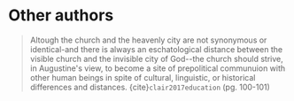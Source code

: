 # Other authors

> Altough the church and the heavenly city are not synonymous or identical-and there is always an eschatological distance between the visible church and the invisible city of God--the church should strive, in Augustine's view, to become a site of prepolitical communuion with other human beings in spite of cultural, linguistic, or historical differences and distances. {cite}`clair2017education` (pg. 100-101)